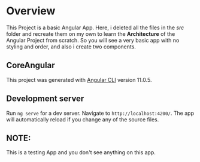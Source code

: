 # Overview

This Project is a basic Angular App. Here, i deleted all the files in the _src_ folder and recreate them on my own to learn the **Architecture** of the Angular Project from scratch. So you will see a very basic app with no styling and order, and also i create two components.

## CoreAngular

This project was generated with [Angular CLI](https://github.com/angular/angular-cli) version 11.0.5.

## Development server

Run `ng serve` for a dev server. Navigate to `http://localhost:4200/`. The app will automatically reload if you change any of the source files.

## NOTE:

This is a testing App and you don't see anything on this app.

